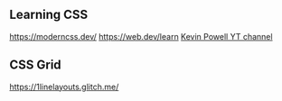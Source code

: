 ## Learning CSS
https://moderncss.dev/
https://web.dev/learn
[Kevin Powell YT channel](https://www.youtube.com/kepowob/videos)


## CSS Grid
https://1linelayouts.glitch.me/

